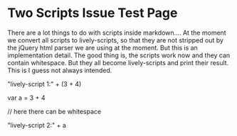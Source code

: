 # Two Scripts Issue Test Page

There are a lot things to do with scripts inside markdown.... At the moment we convert all scripts
to lively-scripts, so that they are not stripped out by the jQuery html parser we are using at the moment. But this is an implementation detail. The good thing is, the scripts work now and they can contain whitespace. But they all become lively-scripts and print their result. This is I guess not always intended. 

<script>
console.log("I was here")

"script 0"
</script>

<lively-script>

"lively-script 1:" + (3 + 4)

</lively-script>


<lively-script>
var a = 3 + 4

// here there can be whitespace 

"lively-script 2:" + a
</lively-script>


<lively-script><script>
var a = 3 + 4

console.log("I was here, too!")

"lively-script > Script 3:" + a
</script></lively-script>


